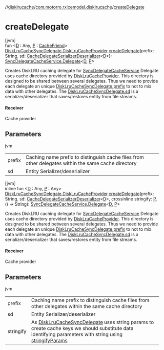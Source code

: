 //[disklrucache](../../index.md)/[com.motorro.rxlcemodel.disklrucache](index.md)/[createDelegate](create-delegate.md)

# createDelegate

[jvm]\
fun &lt;[D](create-delegate.md) : Any, [P](create-delegate.md) : [CacheFriend](../../../base/base/com.motorro.rxlcemodel.base.service/-cache-friend/index.md)&gt; [DiskLruCacheSyncDelegate.DiskLruCacheProvider](-disk-lru-cache-sync-delegate/-disk-lru-cache-provider/index.md).[createDelegate](create-delegate.md)(prefix: String, sd: [CacheDelegateSerializerDeserializer](../../../base/base/com.motorro.rxlcemodel.base.service/-cache-delegate-serializer-deserializer/index.md)&lt;[D](create-delegate.md)&gt;): [SyncDelegateCacheService.Delegate](../../../base/base/com.motorro.rxlcemodel.base.service/-sync-delegate-cache-service/-delegate/index.md)&lt;[D](create-delegate.md), [P](create-delegate.md)&gt;

Creates DiskLRU caching delegate for [SyncDelegateCacheService](../../../base/base/com.motorro.rxlcemodel.base.service/-sync-delegate-cache-service/index.md) Delegate uses cache directory provided by [DiskLruCacheProvider](-disk-lru-cache-sync-delegate/-disk-lru-cache-provider/index.md). This directory is designed to be shared between several delegates. Thus we need to provide each delegate an unique [DiskLruCacheSyncDelegate.prefix](../../../disklrucache/com.motorro.rxlcemodel.disklrucache/-disk-lru-cache-sync-delegate/prefix.md) to not to mix data with other delegates. The [DiskLruCacheSyncDelegate.sd](../../../disklrucache/com.motorro.rxlcemodel.disklrucache/-disk-lru-cache-sync-delegate/sd.md) is a serializer/deserializer that saves/restores entity from file streams.

#### Receiver

Cache provider

## Parameters

jvm

| | |
|---|---|
| prefix | Caching name prefix to distinguish cache files from other delegates within the same cache directory |
| sd | Entity Serializer/deserializer |

[jvm]\
inline fun &lt;[D](create-delegate.md) : Any, [P](create-delegate.md) : Any&gt; [DiskLruCacheSyncDelegate.DiskLruCacheProvider](-disk-lru-cache-sync-delegate/-disk-lru-cache-provider/index.md).[createDelegate](create-delegate.md)(prefix: String, sd: [CacheDelegateSerializerDeserializer](../../../base/base/com.motorro.rxlcemodel.base.service/-cache-delegate-serializer-deserializer/index.md)&lt;[D](create-delegate.md)&gt;, crossinline stringify: [P](create-delegate.md).() -&gt; String): [SyncDelegateCacheService.Delegate](../../../base/base/com.motorro.rxlcemodel.base.service/-sync-delegate-cache-service/-delegate/index.md)&lt;[D](create-delegate.md), [P](create-delegate.md)&gt;

Creates DiskLRU caching delegate for [SyncDelegateCacheService](../../../base/base/com.motorro.rxlcemodel.base.service/-sync-delegate-cache-service/index.md) Delegate uses cache directory provided by [DiskLruCacheProvider](-disk-lru-cache-sync-delegate/-disk-lru-cache-provider/index.md). This directory is designed to be shared between several delegates. Thus we need to provide each delegate an unique [DiskLruCacheSyncDelegate.prefix](../../../disklrucache/com.motorro.rxlcemodel.disklrucache/-disk-lru-cache-sync-delegate/prefix.md) to not to mix data with other delegates. The [DiskLruCacheSyncDelegate.sd](../../../disklrucache/com.motorro.rxlcemodel.disklrucache/-disk-lru-cache-sync-delegate/sd.md) is a serializer/deserializer that saves/restores entity from file streams.

#### Receiver

Cache provider

## Parameters

jvm

| | |
|---|---|
| prefix | Caching name prefix to distinguish cache files from other delegates within the same cache directory |
| sd | Entity Serializer/deserializer |
| stringify | As [DiskLruCacheSyncDelegate](-disk-lru-cache-sync-delegate/index.md) uses string params to create cache keys we should substitute data identifying parameters with string using [stringifyParams](../../../base/base/com.motorro.rxlcemodel.base.service/stringify-params.md) |
